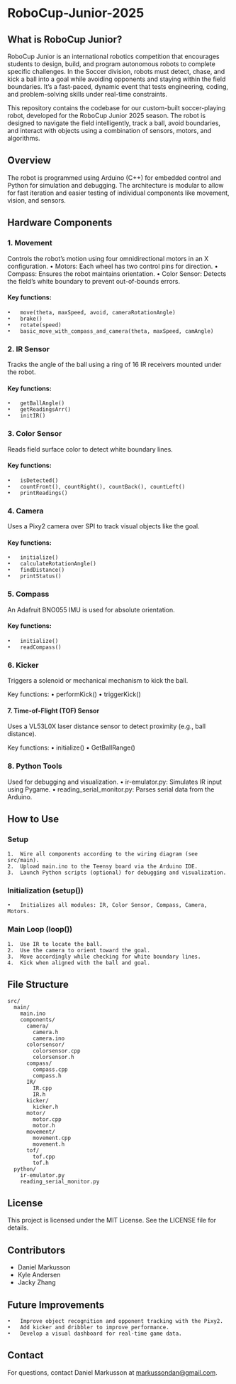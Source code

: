 # RoboCup-Junior-2025

## What is RoboCup Junior?

RoboCup Junior is an international robotics competition that encourages students to design, build, and program autonomous robots to complete specific challenges. In the Soccer division, robots must detect, chase, and kick a ball into a goal while avoiding opponents and staying within the field boundaries. It’s a fast-paced, dynamic event that tests engineering, coding, and problem-solving skills under real-time constraints.

This repository contains the codebase for our custom-built soccer-playing robot, developed for the RoboCup Junior 2025 season. The robot is designed to navigate the field intelligently, track a ball, avoid boundaries, and interact with objects using a combination of sensors, motors, and algorithms.

## Overview

The robot is programmed using Arduino (C++) for embedded control and Python for simulation and debugging. The architecture is modular to allow for fast iteration and easier testing of individual components like movement, vision, and sensors.

## Hardware Components

### 1. Movement

Controls the robot’s motion using four omnidirectional motors in an X configuration.
	•	Motors: Each wheel has two control pins for direction.
	•	Compass: Ensures the robot maintains orientation.
	•	Color Sensor: Detects the field’s white boundary to prevent out-of-bounds errors.

#### Key functions:
	•	move(theta, maxSpeed, avoid, cameraRotationAngle)
	•	brake()
	•	rotate(speed)
	•	basic_move_with_compass_and_camera(theta, maxSpeed, camAngle)


### 2. IR Sensor

Tracks the angle of the ball using a ring of 16 IR receivers mounted under the robot.

#### Key functions:
	•	getBallAngle()
	•	getReadingsArr()
	•	initIR()



### 3. Color Sensor

Reads field surface color to detect white boundary lines.

#### Key functions:
	•	isDetected()
	•	countFront(), countRight(), countBack(), countLeft()
	•	printReadings()



### 4. Camera

Uses a Pixy2 camera over SPI to track visual objects like the goal.

#### Key functions:
	•	initialize()
	•	calculateRotationAngle()
	•	findDistance()
	•	printStatus()



### 5. Compass

An Adafruit BNO055 IMU is used for absolute orientation.

#### Key functions:
	•	initialize()
	•	readCompass()



### 6. Kicker

Triggers a solenoid or mechanical mechanism to kick the ball.

Key functions:
	•	performKick()
	•	triggerKick()



#### 7. Time-of-Flight (TOF) Sensor

Uses a VL53L0X laser distance sensor to detect proximity (e.g., ball distance).

Key functions:
	•	initialize()
	•	GetBallRange()



### 8. Python Tools

Used for debugging and visualization.
	•	ir-emulator.py: Simulates IR input using Pygame.
	•	reading_serial_monitor.py: Parses serial data from the Arduino.



## How to Use

### Setup
	1.	Wire all components according to the wiring diagram (see src/main).
	2.	Upload main.ino to the Teensy board via the Arduino IDE.
	3.	Launch Python scripts (optional) for debugging and visualization.

### Initialization (setup())
	•	Initializes all modules: IR, Color Sensor, Compass, Camera, Motors.

### Main Loop (loop())
	1.	Use IR to locate the ball.
	2.	Use the camera to orient toward the goal.
	3.	Move accordingly while checking for white boundary lines.
	4.	Kick when aligned with the ball and goal.



## File Structure
```
src/
  main/
    main.ino
    components/
      camera/
        camera.h
        camera.ino
      colorsensor/
        colorsensor.cpp
        colorsensor.h
      compass/
        compass.cpp
        compass.h
      IR/
        IR.cpp
        IR.h
      kicker/
        kicker.h
      motor/
        motor.cpp
        motor.h
      movement/
        movement.cpp
        movement.h
      tof/
        tof.cpp
        tof.h
  python/
    ir-emulator.py
    reading_serial_monitor.py
```



## License

This project is licensed under the MIT License. See the LICENSE file for details.



## Contributors
  - Daniel Markusson
  - Kyle Andersen
  - Jacky Zhang



## Future Improvements
	•	Improve object recognition and opponent tracking with the Pixy2.
	•	Add kicker and dribbler to improve performance.
	•	Develop a visual dashboard for real-time game data.



## Contact

For questions, contact Daniel Markusson at markussondan@gmail.com.
